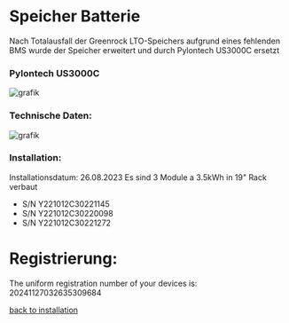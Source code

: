 # Speicher Batterie

Nach Totalausfall der Greenrock LTO-Speichers aufgrund eines fehlenden BMS wurde der Speicher erweitert und durch Pylontech US3000C ersetzt

### Pylontech US3000C
![grafik](https://github.com/user-attachments/assets/3d6fd7c4-040f-42aa-9c2e-0318dbc87c3e)

### Technische Daten:
![grafik](https://github.com/user-attachments/assets/53b7b46b-f729-4f60-ad0f-f4620c70f390)

### Installation:
Installationsdatum: 26.08.2023
Es sind 3 Module a 3.5kWh in 19" Rack verbaut
- S/N Y221012C30221145
- S/N Y221012C30220098
- S/N Y221012C30221272

# Registrierung:
The uniform registration number of your devices is: 20241127032635309684

[back to installation](installation.md)
